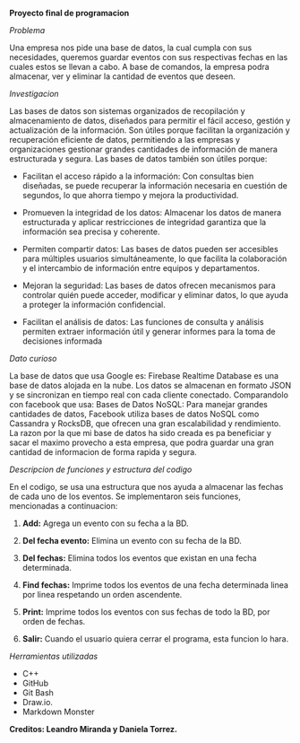**Proyecto final de programacion**

*Problema*

 Una empresa nos pide una base de datos, la cual cumpla con sus necesidades, queremos guardar eventos con sus respectivas fechas en las cuales estos se llevan a cabo. A base de comandos, la empresa podra almacenar, ver y eliminar la cantidad de eventos que deseen.

*Investigacion* 

Las bases de datos son sistemas organizados de recopilación y almacenamiento de datos, diseñados para permitir el fácil acceso, gestión y actualización de la información. Son útiles porque facilitan la organización y recuperación eficiente de datos, permitiendo a las empresas y organizaciones gestionar grandes cantidades de información de manera estructurada y segura. Las bases de datos también son útiles porque:

* Facilitan el acceso rápido a la información: Con consultas bien diseñadas, se puede recuperar la información necesaria en cuestión de segundos, lo que ahorra tiempo y mejora la productividad. 

* Promueven la integridad de los datos: Almacenar los datos de manera estructurada y aplicar restricciones de integridad garantiza que la información sea precisa y coherente. 

* Permiten compartir datos: Las bases de datos pueden ser accesibles para múltiples usuarios simultáneamente, lo que facilita la colaboración y el intercambio de información entre equipos y departamentos. 

* Mejoran la seguridad: Las bases de datos ofrecen mecanismos para controlar quién puede acceder, modificar y eliminar datos, lo que ayuda a proteger la información confidencial. 

* Facilitan el análisis de datos: Las funciones de consulta y análisis permiten extraer información útil y generar informes para la toma de decisiones informada 

*Dato curioso*

La base de datos que usa Google es: Firebase Realtime Database es una base de datos alojada en la nube. Los datos se almacenan en formato JSON y se sincronizan en tiempo real con cada cliente conectado. Comparandolo con facebook que usa: Bases de Datos NoSQL: Para manejar grandes cantidades de datos, Facebook utiliza bases de datos NoSQL como Cassandra y RocksDB, que ofrecen una gran escalabilidad y rendimiento. La razon por la que mi base de datos ha sido creada es pa beneficiar y sacar el maximo provecho a esta empresa, que podra guardar una gran cantidad de informacion de forma rapida y segura.

*Descripcion de funciones y estructura del codigo*

En el codigo, se usa una estructura que nos ayuda a almacenar las fechas de cada uno de los eventos. 
Se implementaron seis funciones, mencionadas a continuacion:

1. **Add:** Agrega un evento con su fecha a la BD. 

1. **Del fecha evento:** Elimina un evento con su fecha de la BD. 

1. **Del fechas:** Elimina todos los eventos que existan en una fecha determinada. 

1. **Find fechas:** Imprime todos los eventos de una fecha determinada linea por linea respetando un orden ascendente. 

1. **Print:** Imprime todos los eventos con sus fechas de todo la BD, por orden de fechas. 

1. **Salir:** Cuando el usuario quiera cerrar el programa, esta funcion lo hara. 


*Herramientas utilizadas* 
* C++
* GitHub
* Git Bash
* Draw.io. 
* Markdown Monster 

**Creditos: Leandro Miranda y Daniela Torrez.**
